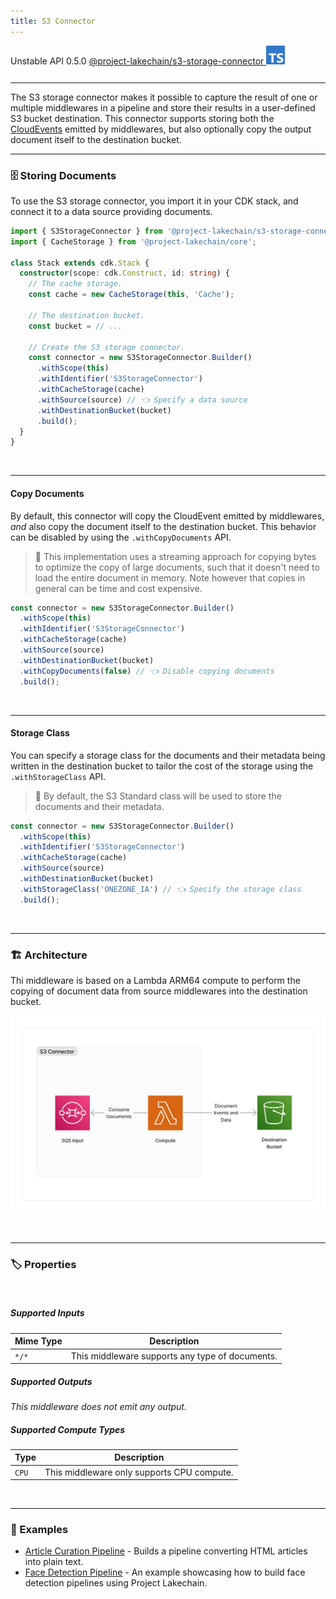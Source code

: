 ```yaml
---
title: S3 Connector
---
```


<span title="Label: Pro" data-view-component="true" class="Label Label--api text-uppercase">
  Unstable API
</span>
<span title="Label: Pro" data-view-component="true" class="Label Label--version text-uppercase">
  0.5.0
</span>
<span title="Label: Pro" data-view-component="true" class="Label Label--package">
  <a target="_blank" href="https://www.npmjs.com/package/@project-lakechain/s3-storage-connector">
    @project-lakechain/s3-storage-connector
  </a>
</span>
<span class="language-icon">
  <svg role="img" viewBox="0 0 24 24" width="30" xmlns="http://www.w3.org/2000/svg" style="fill: #3178C6;"><title>TypeScript</title><path d="M1.125 0C.502 0 0 .502 0 1.125v21.75C0 23.498.502 24 1.125 24h21.75c.623 0 1.125-.502 1.125-1.125V1.125C24 .502 23.498 0 22.875 0zm17.363 9.75c.612 0 1.154.037 1.627.111a6.38 6.38 0 0 1 1.306.34v2.458a3.95 3.95 0 0 0-.643-.361 5.093 5.093 0 0 0-.717-.26 5.453 5.453 0 0 0-1.426-.2c-.3 0-.573.028-.819.086a2.1 2.1 0 0 0-.623.242c-.17.104-.3.229-.393.374a.888.888 0 0 0-.14.49c0 .196.053.373.156.529.104.156.252.304.443.444s.423.276.696.41c.273.135.582.274.926.416.47.197.892.407 1.266.628.374.222.695.473.963.753.268.279.472.598.614.957.142.359.214.776.214 1.253 0 .657-.125 1.21-.373 1.656a3.033 3.033 0 0 1-1.012 1.085 4.38 4.38 0 0 1-1.487.596c-.566.12-1.163.18-1.79.18a9.916 9.916 0 0 1-1.84-.164 5.544 5.544 0 0 1-1.512-.493v-2.63a5.033 5.033 0 0 0 3.237 1.2c.333 0 .624-.03.872-.09.249-.06.456-.144.623-.25.166-.108.29-.234.373-.38a1.023 1.023 0 0 0-.074-1.089 2.12 2.12 0 0 0-.537-.5 5.597 5.597 0 0 0-.807-.444 27.72 27.72 0 0 0-1.007-.436c-.918-.383-1.602-.852-2.053-1.405-.45-.553-.676-1.222-.676-2.005 0-.614.123-1.141.369-1.582.246-.441.58-.804 1.004-1.089a4.494 4.494 0 0 1 1.47-.629 7.536 7.536 0 0 1 1.77-.201zm-15.113.188h9.563v2.166H9.506v9.646H6.789v-9.646H3.375z"/></svg>
</span>
<div style="margin-top: 26px"></div>

---

The S3 storage connector makes it possible to capture the result of one or multiple middlewares in a pipeline and store their results in a user-defined S3 bucket destination. This connector supports storing both the [CloudEvents](/project-lakechain/general/events) emitted by middlewares, but also optionally copy the output document itself to the destination bucket.

---

### 🗄️ Storing Documents

To use the S3 storage connector, you import it in your CDK stack, and connect it to a data source providing documents.

```typescript
import { S3StorageConnector } from '@project-lakechain/s3-storage-connector';
import { CacheStorage } from '@project-lakechain/core';

class Stack extends cdk.Stack {
  constructor(scope: cdk.Construct, id: string) {
    // The cache storage.
    const cache = new CacheStorage(this, 'Cache');

    // The destination bucket.
    const bucket = // ...

    // Create the S3 storage connector.
    const connector = new S3StorageConnector.Builder()
      .withScope(this)
      .withIdentifier('S3StorageConnector')
      .withCacheStorage(cache)
      .withSource(source) // 👈 Specify a data source
      .withDestinationBucket(bucket)
      .build();
  }
}
```

<br>

---

#### Copy Documents

By default, this connector will copy the CloudEvent emitted by middlewares, *and* also copy the document itself to the destination bucket. This behavior can be disabled by using the `.withCopyDocuments` API.

> 💁 This implementation uses a streaming approach for copying bytes to optimize the copy of large documents, such that it doesn't need to load the entire document in memory. Note however that copies in general can be time and cost expensive.

```typescript
const connector = new S3StorageConnector.Builder()
  .withScope(this)
  .withIdentifier('S3StorageConnector')
  .withCacheStorage(cache)
  .withSource(source)
  .withDestinationBucket(bucket)
  .withCopyDocuments(false) // 👈 Disable copying documents
  .build();
```

<br>

---

#### Storage Class

You can specify a storage class for the documents and their metadata being written in the destination bucket to tailor the cost of the storage using the `.withStorageClass` API.

> 💁 By default, the S3 Standard class will be used to store the documents and their metadata.

```typescript
const connector = new S3StorageConnector.Builder()
  .withScope(this)
  .withIdentifier('S3StorageConnector')
  .withCacheStorage(cache)
  .withSource(source)
  .withDestinationBucket(bucket)
  .withStorageClass('ONEZONE_IA') // 👈 Specify the storage class
  .build();
```

<br>

---

### 🏗️ Architecture

Thi middleware is based on a Lambda ARM64 compute to perform the copying of document data from source middlewares into the destination bucket.

![S3 Storage Connector Architecture](../../../assets/s3-storage-connector-architecture.png)

<br>

---

### 🏷️ Properties

<br>

##### Supported Inputs

|  Mime Type  | Description |
| ----------- | ----------- |
| `*/*` | This middleware supports any type of documents. |

##### Supported Outputs

*This middleware does not emit any output.*

##### Supported Compute Types

| Type  | Description |
| ----- | ----------- |
| `CPU` | This middleware only supports CPU compute. |

<br>

---

### 📖 Examples

- [Article Curation Pipeline](https://github.com/awslabs/project-lakechain/tree/main/examples/simple-pipelines/article-curation-pipeline) - Builds a pipeline converting HTML articles into plain text.
- [Face Detection Pipeline](https://github.com/awslabs/project-lakechain/tree/main/examples/simple-pipelines/face-detection-pipeline) - An example showcasing how to build face detection pipelines using Project Lakechain.
